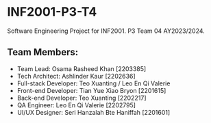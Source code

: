 # INF2001-P3-T4
Software Engineering Project for INF2001. P3 Team 04 AY2023/2024.
## Team Members:
- Team Lead: Osama Rasheed Khan [2203385]
- Tech Architect: Ashlinder Kaur [2202636]
- Full-stack Developer: Teo Xuanting / Leo En Qi Valerie
- Front-end Developer: Tian Yue Xiao Bryon [2201615]
- Back-end Developer: Teo Xuanting [2202217]
- QA Engineer: Leo En Qi Valerie [2202795]
- UI/UX Designer: Seri Hanzalah Bte Haniffah [2201601]
